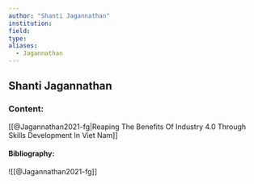 ```yaml
---
author: "Shanti Jagannathan"
institution:
field:
type:
aliases:
  - Jagannathan
---
```


## Shanti Jagannathan

### Content:
[[@Jagannathan2021-fg|Reaping The Benefits Of Industry 4.0 Through Skills Development In Viet Nam]]

#### Bibliography:

![[@Jagannathan2021-fg]]